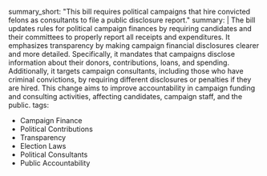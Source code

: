 summary_short: "This bill requires political campaigns that hire convicted felons as consultants to file a public disclosure report."
summary: |
  The bill updates rules for political campaign finances by requiring candidates and their committees to properly report all receipts and expenditures. It emphasizes transparency by making campaign financial disclosures clearer and more detailed. Specifically, it mandates that campaigns disclose information about their donors, contributions, loans, and spending. Additionally, it targets campaign consultants, including those who have criminal convictions, by requiring different disclosures or penalties if they are hired. This change aims to improve accountability in campaign funding and consulting activities, affecting candidates, campaign staff, and the public.
tags:
  - Campaign Finance
  - Political Contributions
  - Transparency
  - Election Laws
  - Political Consultants
  - Public Accountability
